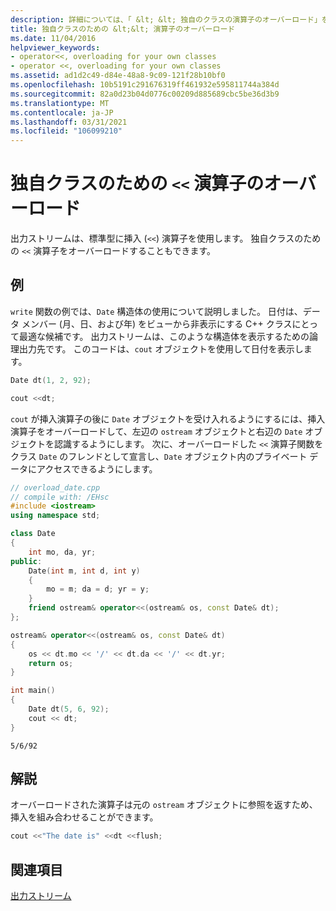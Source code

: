 ```yaml
---
description: 詳細については、「 &lt; &lt; 独自のクラスの演算子のオーバーロード」を参照してください。
title: 独自クラスのための &lt;&lt; 演算子のオーバーロード
ms.date: 11/04/2016
helpviewer_keywords:
- operator<<, overloading for your own classes
- operator <<, overloading for your own classes
ms.assetid: ad1d2c49-d84e-48a8-9c09-121f28b10bf0
ms.openlocfilehash: 10b5191c291676319ff461932e595811744a384d
ms.sourcegitcommit: 82a0d23b04d0776c00209d885689cbc5be36d3b9
ms.translationtype: MT
ms.contentlocale: ja-JP
ms.lasthandoff: 03/31/2021
ms.locfileid: "106099210"
---
```

# <a name="overloading-the--operator-for-your-own-classes"></a>独自クラスのための `<<` 演算子のオーバーロード

出力ストリームは、標準型に挿入 (`<<`) 演算子を使用します。 独自クラスのための `<<` 演算子をオーバーロードすることもできます。

## <a name="example"></a>例

`write` 関数の例では、`Date` 構造体の使用について説明しました。 日付は、データ メンバー (月、日、および年) をビューから非表示にする C++ クラスにとって最適な候補です。 出力ストリームは、このような構造体を表示するための論理出力先です。 このコードは、`cout` オブジェクトを使用して日付を表示します。

```cpp
Date dt(1, 2, 92);

cout <<dt;
```

`cout` が挿入演算子の後に `Date` オブジェクトを受け入れるようにするには、挿入演算子をオーバーロードして、左辺の `ostream` オブジェクトと右辺の `Date` オブジェクトを認識するようにします。 次に、オーバーロードした `<<` 演算子関数をクラス `Date` のフレンドとして宣言し、`Date` オブジェクト内のプライベート データにアクセスできるようにします。

```cpp
// overload_date.cpp
// compile with: /EHsc
#include <iostream>
using namespace std;

class Date
{
    int mo, da, yr;
public:
    Date(int m, int d, int y)
    {
        mo = m; da = d; yr = y;
    }
    friend ostream& operator<<(ostream& os, const Date& dt);
};

ostream& operator<<(ostream& os, const Date& dt)
{
    os << dt.mo << '/' << dt.da << '/' << dt.yr;
    return os;
}

int main()
{
    Date dt(5, 6, 92);
    cout << dt;
}
```

```Output
5/6/92
```

## <a name="remarks"></a>解説

オーバーロードされた演算子は元の `ostream` オブジェクトに参照を返すため、挿入を組み合わせることができます。

```cpp
cout <<"The date is" <<dt <<flush;
```

## <a name="see-also"></a>関連項目

[出力ストリーム](../standard-library/output-streams.md)
